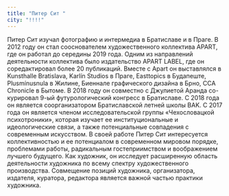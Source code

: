 ```yaml
---
title: "Питер Сит "
city: "!!!!"
---
```


Питер Сит изучал фотографию и интермедиа в Братиславе и в Праге. В 2012 году он стал сооснователем художественного коллектива APART, где он работал до середины 2019 года. Одним из направлений деятельности коллектива было издательство APART LABEL, где он соредактировал более 20 публикаций. Вместе с Apart он выставлялся в Kunsthalle Bratislava, Karlín Studios в Праге, Easttopics в Будапеште, Plusmínusnula в Жилине, Биеннале графического дизайна в Брно, CCA Chronicle в Бытоме. В 2018 году он совместно с Джулиетой Аранда со-курировал 9-ый футурологический конгресс в Братиславе. С 2018 года он является соорганизатором Братиславской летней школы BAK. С 2017 года он является членом исследовательской группы «Чехословацкой психотроники», которая изучает ее институциональные и идеологические связи, а также потенциальные совпадения с современным искусством. В своей работе Питер Сит интересуется коллективностью и ее потенциалом в современном мировом порядке, проблемами работы, радикальным гостеприимством и воображением лучшего будущего. Как художник, он исследует расширенную область деятельности художника по всему спектру художественного производства. Совмещение позиций художника, организатора, издателя, куратора, редактора является важной частью практики художника.
